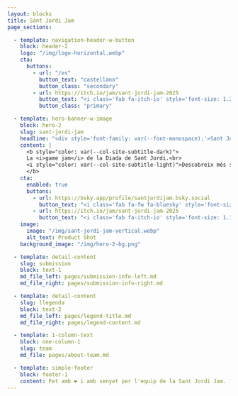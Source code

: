 ```yaml
---
layout: blocks
title: Sant Jordi Jam
page_sections:

  - template: navigation-header-w-button
    block: header-2
    logo: "/img/logo-horizontal.webp"
    cta:
      buttons:
        - url: "/es"
          button_text: "castellano"
          button_class: "secondary"
        - url: https://itch.io/jam/sant-jordi-jam-2025
          button_text: "<i class='fab fa-itch-io' style='font-size: 1.2rem'></i> participa-hi!"
          button_class: "primary"

  - template: hero-banner-w-image
    block: hero-2
    slug: sant-jordi-jam
    headline: "<div style='font-family: var(--font-monospace);'>Sant Jordi <br><strong>jam</strong> 2025 </div>"
    content: |
      <b style="color: var(--col-site-subtitle-dark)">
      La <i>game jam</i> de la Diada de Sant Jordi.<br>
      <i style="color: var(--col-site-subtitle-light)">Descobreix més sobre nosaltres a les nostres xarxes!</i>
      </b>
    cta:
      enabled: true
      buttons:
        - url: https://bsky.app/profile/santjordijam.bsky.social
          button_text: "<i class='fab fa-fw fa-bluesky' style='font-size: 1.1rem; padding-right: 16px'></i> segueix-nos!"
        - url: https://itch.io/jam/sant-jordi-jam-2025
          button_text: "<i class='fab fa-itch-io' style='font-size: 1.1rem; padding-right: 6px'></i> apunta-t'hi!"
    image:
      image: "/img/sant-jordi-jam-vertical.webp"
      alt_text: Product Shot
    background_image: "/img/hero-2-bg.png"

  - template: detail-content
    slug: submission
    block: text-1
    md_file_left: pages/submission-info-left.md
    md_file_right: pages/submission-info-right.md

  - template: detail-content
    slug: llegenda
    block: text-2
    md_file_left: pages/legend-title.md
    md_file_right: pages/legend-content.md

  - template: 1-column-text
    block: one-column-1
    slug: team
    md_file: pages/about-team.md

  - template: simple-footer
    block: footer-1
    content: Fet amb ❤︎ i amb senyet per l'equip de la Sant Jordi Jam.
---
```

